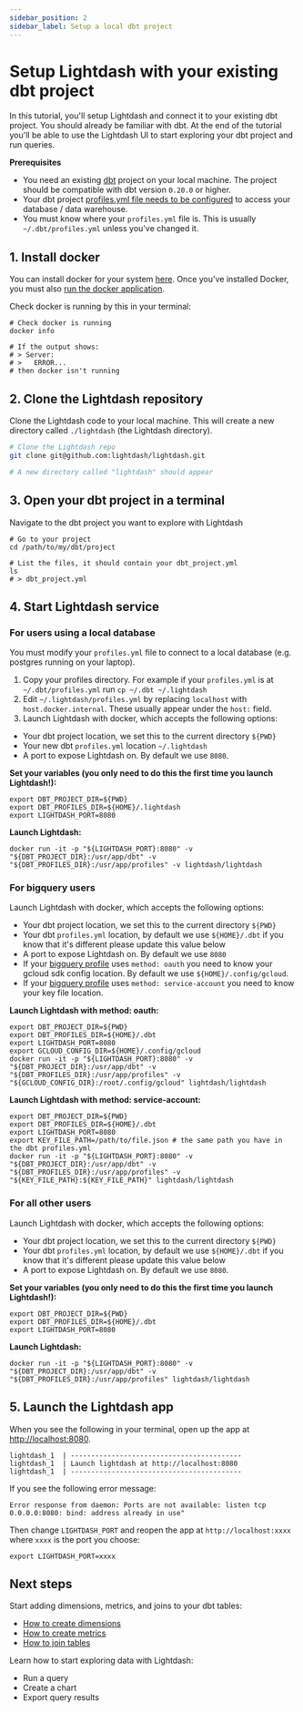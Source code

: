 ```yaml
---
sidebar_position: 2
sidebar_label: Setup a local dbt project
---
```


# Setup Lightdash with your existing dbt project

In this tutorial, you'll setup Lightdash and connect it to your existing dbt project. You should already be familiar
with dbt. At the end of the tutorial you'll be able to use the Lightdash UI to start exploring your dbt project and
run queries.

**Prerequisites**
* You need an existing [dbt](https://www.getdbt.com/) project on your local machine. The project should be compatible with dbt version `0.20.0` or higher.
* Your dbt project [profiles.yml file needs to be configured](https://docs.getdbt.com/dbt-cli/configure-your-profile) to access your database / data warehouse.
* You must know where your `profiles.yml` file is. This is usually `~/.dbt/profiles.yml` unless you've changed it.

## 1. Install docker

You can install docker for your system [here](https://docs.docker.com/get-docker/). Once you've installed Docker, you must also [run the docker application](https://docs.docker.com/get-docker/).

Check docker is running by this in your terminal:

```shell
# Check docker is running
docker info

# If the output shows:
# > Server:
# >   ERROR...
# then docker isn't running
```

## 2. Clone the Lightdash repository

Clone the Lightdash code to your local machine. This will create a new directory called `./lightdash` (the Lightdash directory).

```bash
# Clone the Lightdash repo
git clone git@github.com:lightdash/lightdash.git

# A new directory called "lightdash" should appear
```

## 3. Open your dbt project in a terminal

Navigate to the dbt project you want to explore with Lightdash

```shell
# Go to your project
cd /path/to/my/dbt/project

# List the files, it should contain your dbt_project.yml
ls
# > dbt_project.yml
```

## 4. Start Lightdash service

### For users using a local database

You must modify your `profiles.yml` file to connect to a local database (e.g. postgres running on your laptop).

1. Copy your profiles directory. For example if your `profiles.yml` is at `~/.dbt/profiles.yml` run `cp ~/.dbt ~/.lightdash`
2. Edit `~/.lightdash/profiles.yml` by replacing `localhost` with `host.docker.internal`. These usually appear under the `host:` field.
3. Launch Lightdash with docker, which accepts the following options:

* Your dbt project location, we set this to the current directory `${PWD}`
* Your new dbt `profiles.yml` location `~/.lightdash`
* A port to expose Lightdash on. By default we use `8080`.

**Set your variables (you only need to do this the first time you launch Lightdash!):**
```shell
export DBT_PROJECT_DIR=${PWD}
export DBT_PROFILES_DIR=${HOME}/.lightdash
export LIGHTDASH_PORT=8080
```

**Launch Lightdash:**
```
docker run -it -p "${LIGHTDASH_PORT}:8080" -v "${DBT_PROJECT_DIR}:/usr/app/dbt" -v "${DBT_PROFILES_DIR}:/usr/app/profiles" -v lightdash/lightdash
```

### For bigquery users

Launch Lightdash with docker, which accepts the following options:

* Your dbt project location, we set this to the current directory `${PWD}`
* Your dbt `profiles.yml` location, by default we use `${HOME}/.dbt` if you know that it's different please update this value below
* A port to expose Lightdash on. By default we use `8080`
* If your [bigquery profile](https://docs.getdbt.com/reference/warehouse-profiles/bigquery-profile) uses `method: oauth` you need to know your gcloud sdk config location. By default we use `${HOME}/.config/gcloud`.
* If your [bigquery profile](https://docs.getdbt.com/reference/warehouse-profiles/bigquery-profile) uses `method: service-account` you need to know your key file location.

**Launch Lightdash with method: oauth:**
```shell
export DBT_PROJECT_DIR=${PWD}
export DBT_PROFILES_DIR=${HOME}/.dbt
export LIGHTDASH_PORT=8080
export GCLOUD_CONFIG_DIR=${HOME}/.config/gcloud
docker run -it -p "${LIGHTDASH_PORT}:8080" -v "${DBT_PROJECT_DIR}:/usr/app/dbt" -v "${DBT_PROFILES_DIR}:/usr/app/profiles" -v "${GCLOUD_CONFIG_DIR}:/root/.config/gcloud" lightdash/lightdash
```

**Launch Lightdash with method: service-account:**
```shell
export DBT_PROJECT_DIR=${PWD}
export DBT_PROFILES_DIR=${HOME}/.dbt
export LIGHTDASH_PORT=8080
export KEY_FILE_PATH=/path/to/file.json # the same path you have in the dbt profiles.yml
docker run -it -p "${LIGHTDASH_PORT}:8080" -v "${DBT_PROJECT_DIR}:/usr/app/dbt" -v "${DBT_PROFILES_DIR}:/usr/app/profiles" -v "${KEY_FILE_PATH}:${KEY_FILE_PATH}" lightdash/lightdash
```

### For all other users

Launch Lightdash with docker, which accepts the following options:

* Your dbt project location, we set this to the current directory `${PWD}`
* Your dbt `profiles.yml` location, by default we use `${HOME}/.dbt` if you know that it's different please update this value below
* A port to expose Lightdash on. By default we use `8080`.

**Set your variables (you only need to do this the first time you launch Lightdash!):**
```shell
export DBT_PROJECT_DIR=${PWD}
export DBT_PROFILES_DIR=${HOME}/.dbt
export LIGHTDASH_PORT=8080
```

**Launch Lightdash:**
```
docker run -it -p "${LIGHTDASH_PORT}:8080" -v "${DBT_PROJECT_DIR}:/usr/app/dbt" -v "${DBT_PROFILES_DIR}:/usr/app/profiles" lightdash/lightdash
```

## 5. Launch the Lightdash app

When you see the following in your terminal, open up the app at [http://localhost:8080](http://localhost:8080).

```text
lightdash_1  | ------------------------------------------
lightdash_1  | Launch lightdash at http://localhost:8080
lightdash_1  | ------------------------------------------
```


If you see the following error message:
```text
Error response from daemon: Ports are not available: listen tcp 0.0.0.0:8080: bind: address already in use"
```
Then change `LIGHTDASH_PORT` and reopen the app at `http://localhost:xxxx` where `xxxx` is the port you choose:

```shell
export LIGHTDASH_PORT=xxxx
```

## Next steps

Start adding dimensions, metrics, and joins to your dbt tables:

* [How to create dimensions](../guides/how-to-create-dimensions.md)
* [How to create metrics](../guides/how-to-create-metrics.md)
* [How to join tables](../guides/how-to-join-tables.md)

Learn how to start exploring data with Lightdash:
* Run a query
* Create a chart
* Export query results
